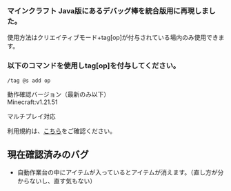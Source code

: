 ### マインクラフト Java版にあるデバッグ棒を統合版用に再現しました。
使用方法はクリエイティブモード+tag[op]が付与されている場内のみ使用できます。

### 以下のコマンドを使用しtag[op]を付与してください。
```
/tag @s add op
```

動作確認バージョン（最新のみ以下）  
Minecraft:v1.21.51

マルチプレイ対応

利用規約は、[こちら](LICENSE.md)をご確認ください。

## 現在確認済みのバグ
- 自動作業台の中にアイテムが入っているとアイテムが消えます。（直し方が分からないし、直す気もない）

